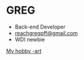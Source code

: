# GREG

- Back-end Developer
- reachgregpff@gmail.com
- WDI newbie

<!-- This is my website -->

[My hobby -art](http://wwww.gregfernandes.com)


